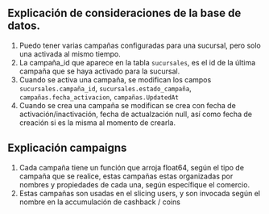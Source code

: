 ## Explicación de consideraciones de la base de datos.
1. Puedo tener varias campañas configuradas para una sucursal, pero solo una activada al mismo tiempo.
2. La campaña_id que aparece en la tabla `sucursales`, es el id de la última campaña que se haya activado para la sucursal.
3. Cuando se activa una campaña, se modifican los campos `sucursales.campaña_id`, `sucursales.estado_campaña`, `campañas.fecha_activacion`, `campañas.UpdatedAt`
4. Cuando se crea una campaña se modifican se crea con fecha de activación/inactivación, fecha de actualzación null, así como fecha de creación si es la misma al momento de crearla.

## Explicación campaigns
1. Cada campaña tiene un función que arroja float64, según el tipo de campaña que se realice, estas campañas estas organizadas por nombres y propiedades de cada una, según específique el comercio.
2. Estas campañas son usadas en el slicing users, y son invocada según el nombre en la accumulación de cashback / coins
